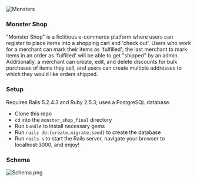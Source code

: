 ![Monsters](https://lh3.googleusercontent.com/proxy/KTsmXfd5QUR4tSTMPYDL-0hDdyVH4-7GzwYoB5wc-Zct8tLMzCZnvGgsIyBUCuvzobMgIEw_kKw3YrIcJZZ_1Q5b5Uk_vcA)  

### Monster Shop
"Monster Shop" is a fictitious e-commerce platform where users can register to place items into a shopping cart and 'check out'. Users who work for a merchant can mark their items as 'fulfilled'; the last merchant to mark items in an order as 'fulfilled' will be able to get "shipped" by an admin. Additionally, a merchant can create, edit, and delete discounts for bulk purchases of items they sell, and users can create multiple addresses to which they would like orders shipped.
  
### Setup
  Requires Rails 5.2.4.3 and Ruby 2.5.3; uses a PostgreSQL database.   
 
 * Clone this repo  
 * `cd` into the `monster_shop_final` directory  
 * Run `bundle` to install necessary gems  
 * Run `rails db:{create,migrate,seed}` to create the database  
 * Run `rails s` to start the Rails server, navigate your browser to localhost:3000, and enjoy!  

### Schema
![Schema.png](https://user-images.githubusercontent.com/45305677/98761485-60b70c00-238a-11eb-8e18-a181e7b1b5b3.png)
